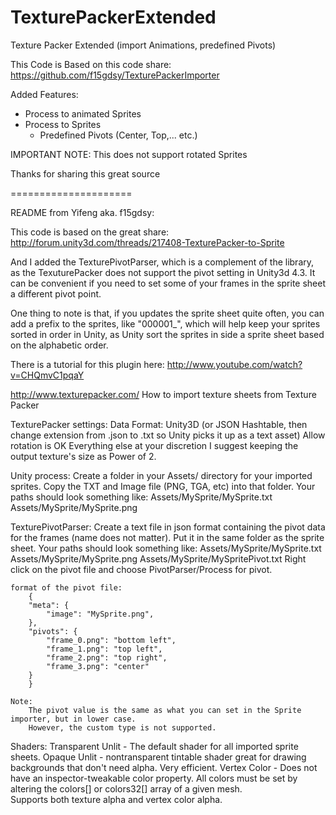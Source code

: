 TexturePackerExtended
=====================

Texture Packer Extended (import Animations, predefined Pivots)

This Code is Based on this code share: https://github.com/f15gdsy/TexturePackerImporter

Added Features:
  + Process to animated Sprites
  + Process to Sprites
    + Predefined Pivots (Center, Top,... etc.)

IMPORTANT NOTE: 
This does not support rotated Sprites

Thanks for sharing this great source

=====================

README from Yifeng aka. f15gdsy:

This code is based on the great share: http://forum.unity3d.com/threads/217408-TexturePacker-to-Sprite

And I added the TexturePivotParser, which is a complement of the library, as the TexuturePacker does not support the pivot setting in Unity3d 4.3.
It can be convenient if you need to set some of your frames in the sprite sheet a different pivot point.

One thing to note is that, if you updates the sprite sheet quite often, 
you can add a prefix to the sprites, like "000001_", 
which will help keep your sprites sorted in order in Unity, 
as Unity sort the sprites in side a sprite sheet based on the alphabetic order.


There is a tutorial for this plugin here:
http://www.youtube.com/watch?v=CHQmvC1pqaY

http://www.texturepacker.com/
How to import texture sheets from Texture Packer

TexturePacker settings:
	Data Format:  Unity3D   (or JSON Hashtable, then change extension from .json to .txt so Unity picks it up as a text asset)
	Allow rotation is OK
	Everything else at your discretion
	I suggest keeping the output texture's size as Power of 2.
	
	
Unity process:
	Create a folder in your Assets/ directory for your imported sprites.
	Copy the TXT and Image file (PNG, TGA, etc) into that folder.
	Your paths should look something like:
		Assets/MySprite/MySprite.txt
		Assets/MySprite/MySprite.png
		
	

TexturePivotParser:
	Create a text file in json format containing the pivot data for the frames (name does not matter).
	Put it in the same folder as the sprite sheet.
	Your paths should look something like:
		Assets/MySprite/MySprite.txt
		Assets/MySprite/MySprite.png
		Assets/MySprite/MySpritePivot.txt
	Right click on the pivot file and choose PivotParser/Process for pivot.
	
	format of the pivot file:
		{
		"meta": {
			"image": "MySprite.png",	
		},
		"pivots": {
			"frame_0.png": "bottom left",
			"frame_1.png": "top left",
			"frame_2.png": "top right",
			"frame_3.png": "center"	
		}
		}
	
	Note: 
		The pivot value is the same as what you can set in the Sprite importer, but in lower case.
		However, the custom type is not supported.
			

	

Shaders:
	Transparent Unlit - 
		The default shader for all imported sprite sheets.
	Opaque Unlit - 
		nontransparent tintable shader great for drawing backgrounds that don't need alpha.  Very efficient.
	Vertex Color - 
		Does not have an inspector-tweakable color property.  All colors must be set by altering the colors[] or colors32[] array of a given mesh.  
		Supports both texture alpha and vertex color alpha.
